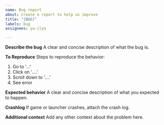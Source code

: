 ```yaml
---
name: Bug report
about: Create a report to help us improve
title: "[BUG]"
labels: bug
assignees: ya-ilya

---
```


**Describe the bug**
A clear and concise description of what the bug is.

**To Reproduce**
Steps to reproduce the behavior:
1. Go to '...'
2. Click on '....'
3. Scroll down to '....'
4. See error

**Expected behavior**
A clear and concise description of what you expected to happen.

**Crashlog**
If game or launcher crashes, attach the crash log.

**Additional context**
Add any other context about the problem here.